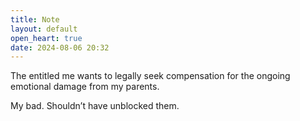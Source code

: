 ```yaml
---
title: Note
layout: default
open_heart: true
date: 2024-08-06 20:32
---
```


The entitled me wants to legally seek compensation for the ongoing emotional damage from my parents.

My bad. Shouldn’t have unblocked them.

